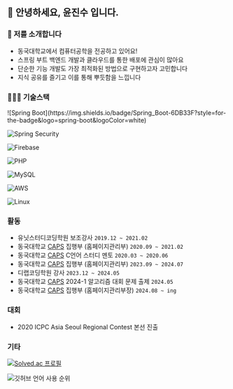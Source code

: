 
## 👋 안녕하세요, 윤진수 입니다.

### 🚀 저를 소개합니다
- 동국대학교에서 컴퓨터공학을 전공하고 있어요!
- 스프링 부트 백엔드 개발과 클라우드를 통한 배포에 관심이 많아요
- 단순한 기능 개발도 가장 최적화된 방법으로 구현하고자 고민합니다
- 지식 공유를 즐기고 이를 통해 뿌듯함을 느낍니다

### 🧑🏻‍💻 기술스택
<div>
![Spring Boot](https://img.shields.io/badge/Spring_Boot-6DB33F?style=for-the-badge&logo=spring-boot&logoColor=white)

![Spring Security](https://img.shields.io/badge/Spring_Security-6DB33F?style=for-the-badge&logo=spring-security&logoColor=white)

![Firebase](https://img.shields.io/badge/firebase-DD2C00?style=for-the-badge&logo=firebase&logoColor=white)

![PHP](https://img.shields.io/badge/php-777BB4?style=for-the-badge&logo=php&logoColor=white)

![MySQL](https://img.shields.io/badge/MySQL-4479A1?style=for-the-badge&logo=mysql&logoColor=white)

![AWS](https://img.shields.io/badge/aws-232F3E?style=for-the-badge&logo=amazon-web-services&logoColor=white)

![Linux](https://img.shields.io/badge/linux-FCC624?style=for-the-badge&logo=linux&logoColor=black)
</div>

###  활동
- 유닛스터디코딩학원 보조강사 `2019.12 ~ 2021.02`
- 동국대학교 [CAPS](http://dgucaps.kr) 집행부 (홈페이지관리부) `2020.09 ~ 2021.02`
- 동국대학교 [CAPS](http://dgucaps.kr) C언어 스터디 멘토 `2020.03 ~ 2020.06`
- 동국대학교 [CAPS](http://dgucaps.kr) 집행부 (홈페이지관리부) `2023.09 ~ 2024.07`
- 디랩코딩학원 강사 `2023.12 ~ 2024.05`
- 동국대학교 [CAPS](http://dgucaps.kr) 2024-1 알고리즘 대회 문제 출제 `2024.05`
- 동국대학교 [CAPS](http://dgucaps.kr) 집행부 (홈페이지관리부장) `2024.08 ~ ing`

### 대회
- 2020 ICPC Asia Seoul Regional Contest 본선 진출

### 기타
[![Solved.ac
프로필](http://mazassumnida.wtf/api/v2/generate_badge?boj=floreo1242)](https://solved.ac/floreo1242)

![깃허브 언어 사용 순위](https://github-readme-stats.vercel.app/api/top-langs/?username=floreo1242&layout=compact&theme=dark)


